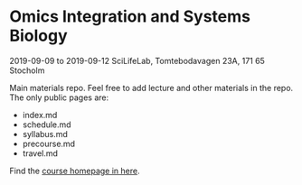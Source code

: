 # Omics Integration and Systems Biology 
2019-09-09 to 2019-09-12
SciLifeLab, Tomtebodavagen 23A, 171 65 Stocholm

Main materials repo. Feel free to add lecture and other materials in the repo. The only public pages are:
- index.md
- schedule.md
- syllabus.md
- precourse.md
- travel.md

Find the [course homepage in here](https://nbisweden.github.io/workshop_omics_integration/).